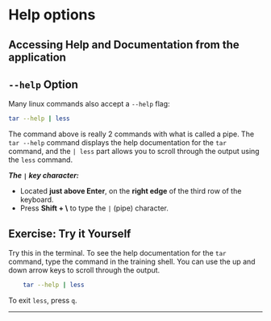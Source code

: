 # Help options

## Accessing Help and Documentation from the application

## `--help` Option

Many linux commands also accept a `--help` flag:

```bash
tar --help | less
```

The command above is really 2 commands with what is called a pipe. The `tar --help` command displays the help documentation for the `tar` command, and the `| less` part allows you to scroll through the output using the `less` command.

***The `|` key character:***

* Located **just above Enter**, on the **right edge** of the third row of the
  keyboard.
* Press **Shift + \\** to type the `|` (pipe) character.

## Exercise: Try it Yourself
Try this in the terminal. To see the help documentation for the `tar` command, type the command in the training shell. You can use the up and down
arrow keys to scroll through the output.

```bash
    tar --help | less
```

To exit `less`, press `q`.

---
